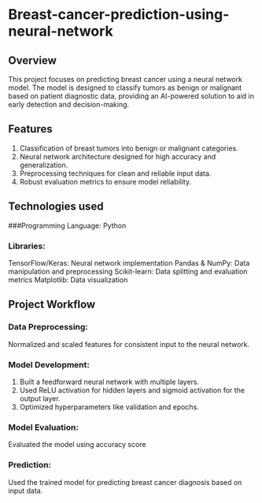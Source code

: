 # Breast-cancer-prediction-using-neural-network

## Overview
This project focuses on predicting breast cancer using a neural network model. The model is designed to classify tumors as benign or malignant based on patient diagnostic data, providing an AI-powered solution to aid in early detection and decision-making.

## Features
1) Classification of breast tumors into benign or malignant categories.
2) Neural network architecture designed for high accuracy and generalization.
3) Preprocessing techniques for clean and reliable input data.
4) Robust evaluation metrics to ensure model reliability.

## Technologies used
###Programming Language: Python

### Libraries:
TensorFlow/Keras: Neural network implementation
Pandas & NumPy: Data manipulation and preprocessing
Scikit-learn: Data splitting and evaluation metrics
Matplotlib: Data visualization

## Project Workflow

### Data Preprocessing:
Normalized and scaled features for consistent input to the neural network.

### Model Development:
1) Built a feedforward neural network with multiple layers.
2) Used ReLU activation for hidden layers and sigmoid activation for the output layer.
3) Optimized hyperparameters like validation and epochs.

### Model Evaluation:
Evaluated the model using accuracy score

### Prediction:
Used the trained model for predicting breast cancer diagnosis based on input data.
